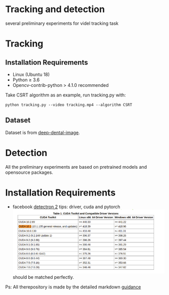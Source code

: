 # Tracking and detection

several preliminary experiments for videl tracking task

# Tracking
## Installation Requirements
* Linux (Ubuntu 18)
* Python ≥ 3.6
* Opencv-contrib-python > 4.1.0 recommended

Take CSRT algorithm as an example, run tracking.py with:

```
python tracking.py --video tracking.mp4 --algorithm CSRT
```
## Dataset 
Dataset is from [deep-dental-image](https://github.com/IvisionLab/deep-dental-image).


# Detection
All the preliminary experiments are based on pretrained models and opensource packages.
# Installation Requirements
* facebook [detectron 2](https://github.com/facebookresearch/detectron2)
  tips:
  driver, cuda and pytorch ![version](/images/CUDAToolkitDocumentation.png) should be matched perfectly. 
  
  
  
  
  
Ps: All therepository is made by the detailed markdown [guidance](https://guides.github.com/features/mastering-markdown/)
